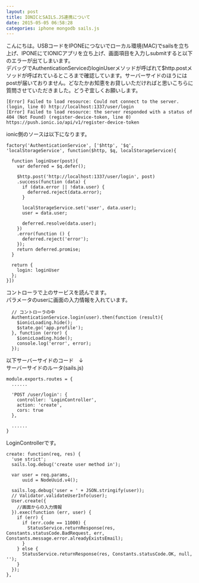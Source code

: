 ```yaml
---
layout: post
title: IONICとSAILS.JS連携について
date: 2015-05-05 06:58:28
categories: iphone mongodb sails.js
---
```

<!-- {% raw %} -->
<p>こんにちは。USBコードをIPONEにつないでローカル環境(MAC)でsailsを立ち上げ、IPONEにてIONICアプリを立ち上げ、画面項目を入力しsubmitすると以下のエラーが出てしまいます。<br>
デバッグでAuthenticationServiceのloginUserメソッドが呼ばれて$http.postメソッドが呼ばれているところまで確認しています。サーバーサイドのほうにはpostが届いておりません。どなたかお知恵をお貸しいただければと思いこちらに質問させていただきました。どうぞ宜しくお願いします。</p>

<pre><code>[Error] Failed to load resource: Could not connect to the server. (login, line 0) http://localhost:1337/user/login
[Error] Failed to load resource: the server responded with a status of 404 (Not Found) (register-device-token, line 0) https://push.ionic.io/api/v1/register-device-token
</code></pre>

<p>ionic側のソースは以下になります。</p>

<pre><code>factory('AuthenticationService', ['$http', '$q', 'localStorageService', function($http, $q, localStorageService){

  function loginUser(post){
    var deferred = $q.defer();

    $http.post('http://localhost:1337/user/login', post)
    .success(function (data) {
      if (data.error || !data.user) {
        deferred.reject(data.error);
      }

      localStorageService.set('user', data.user);
      user = data.user;

      deferred.resolve(data.user);
    })
    .error(function () {
      deferred.reject('error');
    });
    return deferred.promise;
  }

  return {
    login: loginUser
  };
}])
</code></pre>

<p>コントローラで上のサービスを読んでます。<br>
パラメータのuserに画面の入力情報を入れています。</p>

<pre><code>  // コントローラの中
  AuthenticationService.login(user).then(function (result){
    $ionicLoading.hide();
    $state.go('app.profile');
  }, function (error) {
    $ionicLoading.hide();
    console.log('error', error);
  });
</code></pre>

<p>以下サーバーサイドのコード　↓<br>
サーバーサイドのルータ(sails.js)</p>

<pre><code>module.exports.routes = {
  ......

  'POST /user/login': {
    controller: 'LoginController',
    action: 'create',
    cors: true
  },

  ......
}
</code></pre>

<p>LoginControllerです。</p>

<pre><code>create: function(req, res) {
  'use strict';
  sails.log.debug('create user method in');

  var user = req.params,
      uuid = NodeUuid.v4();

  sails.log.debug('user = ' + JSON.stringify(user));
  // Validator.validateUserInfo(user);
  User.create({
    //画面からの入力情報
  }).exec(function (err, user) {
    if (err) {
      if (err.code == 11000) {
        StatusService.returnResponse(res, Constants.statusCode.BadRequest, err, Constants.message.error.alreadyExistsEmail);
      }
    } else {
      StatusService.returnResponse(res, Constants.statusCode.OK, null, '');
    }
  });
},
</code></pre>
<!-- {% endraw %} -->
